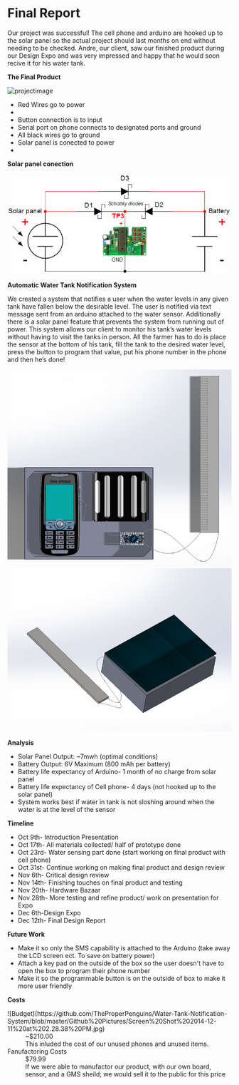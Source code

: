 Final Report
==============
Our project was successful! The cell phone and arduino are hooked up to the solar panel so the actual project should last months on end without needing to be checked.
Andre, our client, saw our finished product during our Design Expo and was very impressed and happy that he would soon recive it for his water tank.
<p> <b> The Final Product </p> </b>

![projectimage](https://github.com/TheProperPenguins/Water-Tank-Notification-System/blob/master/Github%20Pictures/Picture1.png)

<ul>
<li> Red Wires go to power<li/>
<li> Button connection is to input</li>
<li>Serial port on phone connects to designated ports and ground</li>
<li> All black wires go to ground</li>
<li> Solar panel is conected to power<li>
</ul>

<b>Solar panel conection</b>

![picture](https://github.com/TheProperPenguins/Water-Tank-Notification-System/blob/master/Github%20Pictures/Schematic-of-solar-panel-charger-circuit.gif)

<p> <b> Automatic Water Tank Notification System </b> </p>

We created a system that notifies a user when the water levels in any given tank have fallen below the desirable level.  The user is notified via text message sent from an arduino attached to the water sensor.  Additionally there is a solar panel feature that prevents the system from running out of power.  This system allows our client to monitor his tank’s water levels without having to visit the tanks in person. All the farmer has to do is place the sensor at the bottom of his tank, fill the tank to the desired water level, press the button to program that value, put his phone number in the phone and then he’s done! 

![CAD1](https://github.com/TheProperPenguins/Water-Tank-Notification-System/blob/master/Github%20Pictures/CAD1.png)
![CAD2](https://github.com/TheProperPenguins/Water-Tank-Notification-System/blob/master/Github%20Pictures/CAD%202.png)

<p> <b> Analysis </b> </p>

<ul>
<li>Solar Panel Output: ~7mwh (optimal conditions)</li>
<li>Battery Output: 6V Maximum (800 mAh per battery) </li>
<li>Battery life expectancy of Arduino- 1 month of no charge from solar panel </li>
<li>Battery life expectancy of Cell phone- 4 days (not hooked up to the solar panel) </li>
<li>System works best if water in tank is not sloshing around when the water is at the level of the sensor </li>
</ul>

<p> <b> Timeline </b> </p>
<ul>
<li>Oct 9th- Introduction Presentation</li>
<li>Oct 17th- All materials collected/ half of prototype done </li>
<li>Oct 23rd- Water sensing part done (start working on final product with cell phone) </li>
<li>Oct 31st- Continue working on making final product and design review </li>
<li>Nov 6th- Critical design review </li>
<li>Nov 14th- Finishing touches on final product and testing </li>
<li>Nov 20th- Hardware Bazaar </li>
<li>Nov 28th- More testing and refine product/ work on presentation for Expo</li>
<li>Dec 6th-Design Expo</li>
<li>Dec 12th- Final Design Report</li>
</ul>

<p> <b> Future Work </b> </p>

<ul>
<li>Make it so only the SMS capability is attached to the Arduino (take away the LCD screen ect. To save on battery power)</li>
<li>Attach a key pad on the outside of the box so the user doesn't have to open the box to program their phone number</li>
<li>Make it so the programmable button is on the outside of box to make it more user friendly </li>
</ul>

<p> <b> Costs </b> </p>
![Budget](https://github.com/TheProperPenguins/Water-Tank-Notification-System/blob/master/Github%20Pictures/Screen%20Shot%202014-12-11%20at%202.28.38%20PM.jpg)
<dd> ~$210.00 </dd> 
<dd> This inluded the cost of our unused phones and unused items.</dd>
<dt> Fanufactoring Costs </dt>
<dd> $79.99 </dd>
<dd> If we were able to manufactor our product, with our own board, sensor, and a GMS sheild; we would sell it to the public for this price</dd>

</dl>

